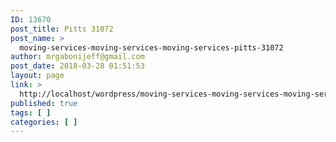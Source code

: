 ```yaml
---
ID: 13670
post_title: Pitts 31072
post_name: >
  moving-services-moving-services-moving-services-pitts-31072
author: mrgabonijeff@gmail.com
post_date: 2018-03-28 01:51:53
layout: page
link: >
  http://localhost/wordpress/moving-services-moving-services-moving-services-pitts-31072/
published: true
tags: [ ]
categories: [ ]
---
```


